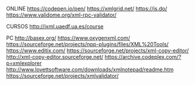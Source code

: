 ONLINE
https://codepen.io/pen/
https://xmlgrid.net/
https://js.do/
https://www.validome.org/xml-rpc-validator/

CURSOS
http://ixml.uaedf.ua.es/course


PC
http://basex.org/
https://www.oxygenxml.com/
https://sourceforge.net/projects/npp-plugins/files/XML%20Tools/
https://www.editix.com/
https://sourceforge.net/projects/xml-copy-editor/
http://xml-copy-editor.sourceforge.net/
https://archive.codeplex.com/?p=xmlexplorer
http://www.lovettsoftware.com/downloads/xmlnotepad/readme.htm
https://sourceforge.net/projects/xmlvalidator/

